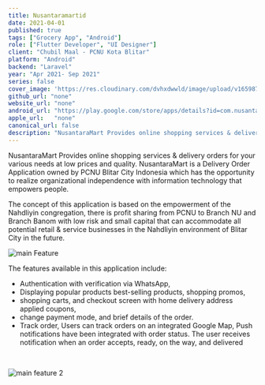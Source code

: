 ```yaml
---
title: Nusantaramartid
date: 2021-04-01
published: true
tags: ["Grocery App", "Android"]
role: ["Flutter Developer", "UI Designer"]
client: "Chubil Maal - PCNU Kota Blitar"
platform: "Android" 
backend: "Laravel"
year: "Apr 2021- Sep 2021"
series: false
cover_image: 'https://res.cloudinary.com/dvhxdwwld/image/upload/v1659877155/numart_coverimage_bknahn.jpg'
github_url: "none"
website_url: "none"
android_url: "https://play.google.com/store/apps/details?id=com.nusantaramart.user"
apple_url:   "none"
canonical_url: false
description: "NusantaraMart Provides online shopping services & delivery orders for your various needs at low prices and quality. "
---
```


NusantaraMart Provides online shopping services & delivery orders for your various needs at low prices and quality. NusantaraMart is a Delivery Order Application owned by PCNU Blitar City Indonesia which has the opportunity to realize organizational independence with information technology that empowers people. 

The concept of this application is based on the empowerment of the Nahdliyin congregation, there is profit sharing from PCNU to Branch NU and Branch Banom with low risk and small capital that can accommodate all potential retail & service businesses in the Nahdliyin environment of Blitar City in the future.
  
![main Feature](https://res.cloudinary.com/dvhxdwwld/image/upload/v1631927985/mockup_2_mfcvzk.png)


The features available in this application include:

 - Authentication with verification via WhatsApp, 
 - Displaying popular products best-selling products, shopping promos, 
 - shopping carts, and checkout screen with home delivery address applied coupons, 
 - change payment mode, and brief details of the order.
 - Track order, Users can track orders on an integrated Google Map, Push notifications have been integrated with order status. The user receives notification when an order accepts, ready, on the way, and delivered

<br>

![main feature 2](https://res.cloudinary.com/dvhxdwwld/image/upload/v1631926782/mockup_1_chtvm1.png)
